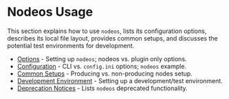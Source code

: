 # Nodeos Usage

This section explains how to use `nodeos`, lists its configuration options, describes its local file layout, provides common setups, and discusses the potential test environments for development.

* [Options](00_nodeos-options.md) - Setting up `nodeos`; nodeos vs. plugin only options.
* [Configuration](01_nodeos-config.md) - CLI vs. `config.ini` options; `nodeos` example.
* [Common Setups](02_common-setups/index.md) - Producing vs. non-producing nodes setup.
* [Development Environment](03_development-environment/index.md) - Setting up a development/test environment.
* [Deprecation Notices](https://github.com/EOSIO/eos/issues/7597) - Lists `nodeos` deprecated functionality.
